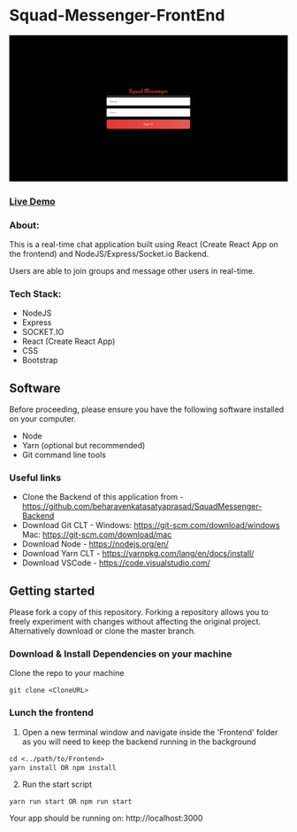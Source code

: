 # Squad-Messenger-FrontEnd

<p align="center">
    <img src="https://github.com/beharavenkatasatyaprasad/Squad-Messenger-FrontEnd/blob/master/public/gif.gif">  
</p>

### [Live Demo](https://squad-messenger.netlify.app/)

### About:

This is a real-time chat application built using React (Create React App on the frontend) and NodeJS/Express/Socket.io Backend.

Users are able to join groups and message other users in real-time.

### Tech Stack:

* NodeJS
* Express
* SOCKET.IO
* React (Create React App)
* CSS
* Bootstrap

## Software 

Before proceeding, please ensure you have the following software installed on your computer.

* Node
* Yarn (optional but recommended)
* Git command line tools

### Useful links

* Clone the Backend of this application from - https://github.com/beharavenkatasatyaprasad/SquadMessenger-Backend
* Download Git CLT - Windows: https://git-scm.com/download/windows Mac: https://git-scm.com/download/mac
* Download Node - https://nodejs.org/en/
* Download Yarn CLT - https://yarnpkg.com/lang/en/docs/install/
* Download VSCode - https://code.visualstudio.com/

## Getting started

Please fork a copy of this repository. Forking a repository allows you to freely experiment with changes without affecting the original project. Alternatively download or clone the master branch.

### Download & Install Dependencies on your machine 

Clone the repo to your machine 

```
git clone <CloneURL>
```

### Lunch the frontend

1) Open a new terminal window and navigate inside the 'Frontend' folder as you will need to keep the backend running in the background

```
cd <../path/to/Frontend> 
yarn install OR npm install
```

2) Run the start script

``` 
yarn run start OR npm run start
```

Your app should be running on: http://localhost:3000
